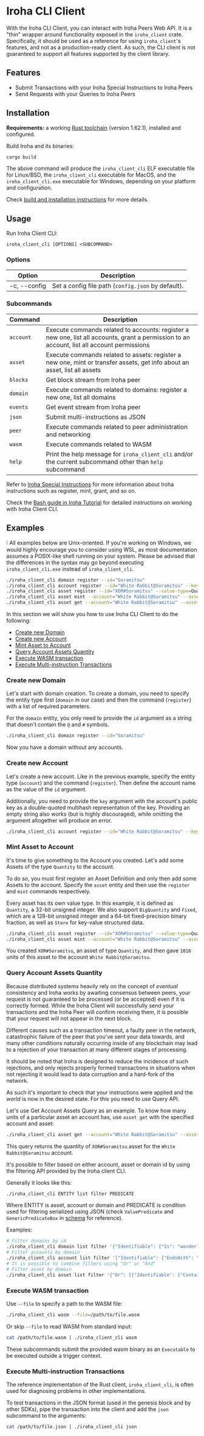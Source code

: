 # Iroha CLI Client

With the Iroha CLI Client, you can interact with Iroha Peers Web API.
It is a "thin" wrapper around functionality exposed in the `iroha_client` crate. Specifically, it should be used as a reference for using `iroha_client`'s features, and not as a production-ready client. As such, the CLI client is not guaranteed to support all features supported by the client library.

## Features

* Submit Transactions with your Iroha Special Instructions to Iroha Peers
* Send Requests with your Queries to Iroha Peers

## Installation

**Requirements:** a working [Rust toolchain](https://www.rust-lang.org/learn/get-started) (version 1.62.1), installed and configured.

Build Iroha and its binaries:

```bash
cargo build
```

The above command will produce the `iroha_client_cli` ELF executable file for Linux/BSD, the `iroha_client_cli` executable for MacOS, and the `iroha_client_cli.exe` executable for Windows, depending on your platform and configuration.

Check [build and installation instructions](https://hyperledger.github.io/iroha-2-docs/guide/build-and-install.html) for more details.

## Usage 

Run Iroha Client CLI:

```
iroha_client_cli [OPTIONS] <SUBCOMMAND>
```

### Options

|        Option         |                    Description                     |
| --------------------- | -------------------------------------------------- |
| -c, --config <config> | Set a config file path (`config.json` by default). |

### Subcommands

|  Command  |                                                                 Description                                                                 |
| --------- | ------------------------------------------------------------------------------------------------------------------------------------------- |
| `account` | Execute commands related to accounts: register a new one, list all accounts, grant a permission to an account, list all account permissions |
| `asset`   | Execute commands related to assets: register a new one, mint or transfer assets, get info about an asset, list all assets                   |
| `blocks`  | Get block stream from Iroha peer                                                                                                            |
| `domain`  | Execute commands related to domains: register a new one, list all domains                                                                   |
| `events`  | Get event stream from Iroha peer                                                                                                            |
| `json`    | Submit multi-instructions as JSON                                                                                                           |
| `peer`    | Execute commands related to peer administration and networking                                                                              |
| `wasm`    | Execute commands related to WASM                                                                                                            |
| `help`    | Print the help message for `iroha_client_cli` and/or the current subcommand other than `help` subcommand                                    |

Refer to [Iroha Special Instructions](https://hyperledger.github.io/iroha-2-docs/guide/blockchain/instructions.html) for more information about Iroha instructions such as register, mint, grant, and so on.

Check the [Bash guide in Iroha Tutorial](https://hyperledger.github.io/iroha-2-docs/guide/bash.html) for detailed instructions on working with Iroha Client CLI.

## Examples

:grey_exclamation: All examples below are Unix-oriented. If you're working on Windows, we would highly encourage you to consider using WSL, as most documentation assumes a POSIX-like shell running on your system. Please be advised that the differences in the syntax may go beyond executing `iroha_client_cli.exe` instead of `iroha_client_cli`.

```bash
./iroha_client_cli domain register --id="Soramitsu"
./iroha_client_cli account register --id="White Rabbit@Soramitsu" --key=""
./iroha_client_cli asset register --id="XOR#Soramitsu" --value-type=Quantity
./iroha_client_cli asset mint --account="White Rabbit@Soramitsu" --asset="XOR#Soramitsu" --quantity=1010 
./iroha_client_cli asset get --account="White Rabbit@Soramitsu" --asset="XOR#Soramitsu" 
```

In this section we will show you how to use Iroha CLI Client to do the following:

- [Create new Domain](#create-new-domain)
- [Create new Account](#create-new-account)
- [Mint Asset to Account](#mint-asset-to-account)
- [Query Account Assets Quantity](#query-account-assets-quantity)
- [Execute WASM transaction](#execute-wasm-transaction)
- [Execute Multi-instruction Transactions](#execute-multi-instruction-instructions)

### Create new Domain

Let's start with domain creation. To create a domain, you need to specify the entity type first (`domain` in our case) and then the command (`register`) with a list of required parameters.

For the `domain` entity, you only need to provide the `id` argument as a string that doesn't contain the `@` and `#` symbols.

```bash
./iroha_client_cli domain register --id="Soramitsu"
```

Now you have a domain without any accounts.

### Create new Account

Let's create a new account. Like in the previous example, specify the entity type (`account`) and the command (`register`). Then define the account name as the value of the `id` argument.

Additionally, you need to provide the `key` argument with the account's public key as a double-quoted multihash representation of the key. Providing an empty string also works (but is highly discouraged), while omitting the argument altogether will produce an error.

```bash
./iroha_client_cli account register --id="White Rabbit@Soramitsu" --key=""
```

### Mint Asset to Account

It's time to give something to the Account you created. Let's add some Assets of the type `Quantity` to the account.

To do so, you must first register an Asset Definition and only then add some Assets to the account. Specify the `asset` entity and then use the `register` and `mint` commands respectively. 
	
Every asset has its own value type. In this example, it is defined as `Quantity`, a 32-bit unsigned integer. We also support `BigQuantity` and `Fixed`, which are a 128-bit unsigned integer and a 64-bit fixed-precision binary fraction, as well as `Store` for key-value structured data.

```bash
./iroha_client_cli asset register --id="XOR#Soramitsu" --value-type=Quantity
./iroha_client_cli asset mint --account="White Rabbit@Soramitsu" --asset="XOR#Soramitsu" --quantity=1010 
```

You created `XOR#Soramitsu`, an asset of type `Quantity`, and then gave `1010` units of this asset to the account `White Rabbit@Soramitsu`.

### Query Account Assets Quantity

Because distributed systems heavily rely on the concept of _eventual_ consistency and Iroha works by awaiting consensus between peers, your request is not guaranteed to be processed (or be accepted) even if it is correctly formed. 
While the Iroha Client will successfully send your transactions and the Iroha Peer will confirm receiving them, it is possible that your request will not appear in the next block.

Different causes such as a transaction timeout, a faulty peer in the network, catastrophic failure of the peer that you've sent your data towards, and many other conditions naturally occurring inside of any blockchain may lead to a rejection of your transaction at many different stages of processing.

It should be noted that Iroha is designed to reduce the incidence of such rejections, and only rejects properly formed transactions in situations when not rejecting it would lead to data corruption and a hard-fork of the network.

As such it's important to check that your instructions were applied and the _world_ is now in the desired state.
For this you need to use Query API.

Let's use Get Account Assets Query as an example.
To know how many units of a particular asset an account has, use `asset get` with the specified account and asset:

```bash
./iroha_client_cli asset get --account="White Rabbit@Soramitsu" --asset="XOR#Soramitsu" 
```

This query returns the quantity of `XOR#Soramitsu` asset for the `White Rabbit@Soramitsu` account.

It's possible to filter based on either account, asset or domain id by using the filtering API provided by the Iroha client CLI.

Generally it looks like this:

```bash
./iroha_client_cli ENTITY list filter PREDICATE
```

Where ENTITY is asset, account or domain and PREDICATE is condition used for filtering serialized using JSON (check `ValuePredicate` and `GenericPredicateBox` in [schema](https://github.com/hyperledger/iroha/blob/iroha2-dev/docs/source/references/schema.json) for reference).

Examples:

```bash
# Filter domains by id
./iroha_client_cli domain list filter '{"Identifiable": {"Is": "wonderland"}}'
# Filter accounts by domain
./iroha_client_cli account list filter '{"Identifiable": {"EndsWith": "@wonderland"}}'
# It is possible to combine filters using "Or" or "And"
# Filter asset by domain
./iroha_client_cli asset list filter '{"Or": [{"Identifiable": {"Contains": "#wonderland#"}}, {"And": [{"Identifiable": {"Contains": "##"}}, {"Identifiable": {"EndsWith": "@wonderland"}}]}]}'
```

### Execute WASM transaction

Use `--file` to specify a path to the WASM file:

```bash
./iroha_client_cli wasm --file=/path/to/file.wasm
```

Or skip `--file` to read WASM from standard input:

```bash
cat /path/to/file.wasm | ./iroha_client_cli wasm
```

These subcommands submit the provided wasm binary as an `Executable` to be executed outside a trigger context.

### Execute Multi-instruction Transactions

The reference implementation of the Rust client, `iroha_client_cli`, is often used for diagnosing problems in other implementations.
	
To test transactions in the JSON format (used in the genesis block and by other SDKs), pipe the transaction into the client and add the `json` subcommand to the arguments:

```bash
cat /path/to/file.json | ./iroha_client_cli json
```
